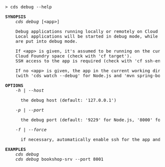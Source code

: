 <!-- this file is automatically generated and updated by a github action -->
<pre class="log">
> cds debug --help

<strong>SYNOPSIS</strong>
    <em>cds debug</em> [&lt;app&gt;]

    Debug applications running locally or remotely on Cloud Foundry.
    Local applications will be started in debug mode, while remote applications
    are put into debug mode.

    If &lt;app&gt; is given, it's assumed to be running on the currently logged-in
    Cloud Foundry space (check with 'cf target').
    SSH access to the app is required (check with 'cf ssh-enabled').

    If no &lt;app&gt; is given, the app in the current working directory is started
    (with 'cds watch --debug' for Node.js and 'mvn spring-boot:run' for Java).

<strong>OPTIONS</strong>
    <em>-h</em> | <em>--host</em>

      the debug host (default: '127.0.0.1')

    <em>-p</em> | <em>--port</em>

      the debug port (default: '9229' for Node.js, '8000' for Java)

    <em>-f</em> | <em>--force</em>

      if necessary, automatically enable ssh for the app and restart it

<strong>EXAMPLES</strong>
    <em>cds debug</em>
    <em>cds debug</em> bookshop-srv --port 8001
</pre>
